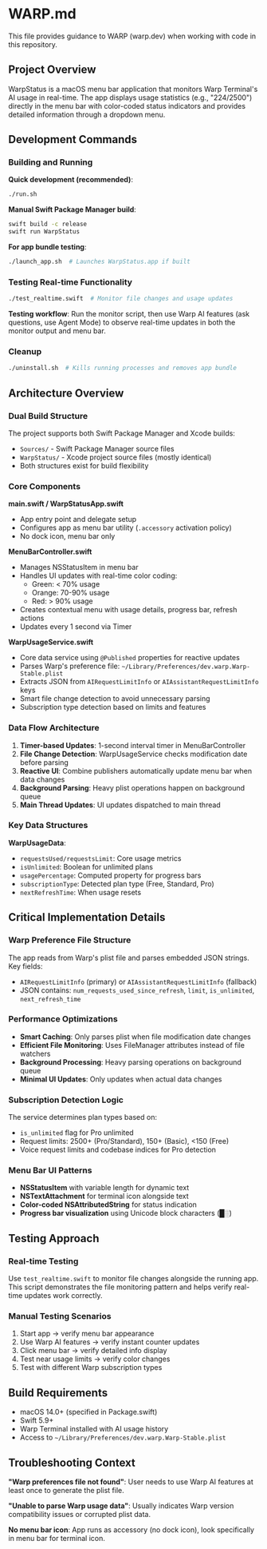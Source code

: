 # WARP.md

This file provides guidance to WARP (warp.dev) when working with code in this repository.

## Project Overview

WarpStatus is a macOS menu bar application that monitors Warp Terminal's AI usage in real-time. The app displays usage statistics (e.g., "224/2500") directly in the menu bar with color-coded status indicators and provides detailed information through a dropdown menu.

## Development Commands

### Building and Running

**Quick development (recommended)**:
```bash
./run.sh
```

**Manual Swift Package Manager build**:
```bash
swift build -c release
swift run WarpStatus
```

**For app bundle testing**:
```bash
./launch_app.sh  # Launches WarpStatus.app if built
```

### Testing Real-time Functionality

```bash
./test_realtime.swift  # Monitor file changes and usage updates
```

**Testing workflow**: Run the monitor script, then use Warp AI features (ask questions, use Agent Mode) to observe real-time updates in both the monitor output and menu bar.

### Cleanup

```bash
./uninstall.sh  # Kills running processes and removes app bundle
```

## Architecture Overview

### Dual Build Structure
The project supports both Swift Package Manager and Xcode builds:
- `Sources/` - Swift Package Manager source files
- `WarpStatus/` - Xcode project source files (mostly identical)
- Both structures exist for build flexibility

### Core Components

**main.swift / WarpStatusApp.swift**
- App entry point and delegate setup
- Configures app as menu bar utility (`.accessory` activation policy)
- No dock icon, menu bar only

**MenuBarController.swift** 
- Manages NSStatusItem in menu bar
- Handles UI updates with real-time color coding:
  - Green: < 70% usage
  - Orange: 70-90% usage  
  - Red: > 90% usage
- Creates contextual menu with usage details, progress bar, refresh actions
- Updates every 1 second via Timer

**WarpUsageService.swift**
- Core data service using `@Published` properties for reactive updates
- Parses Warp's preference file: `~/Library/Preferences/dev.warp.Warp-Stable.plist`
- Extracts JSON from `AIRequestLimitInfo` or `AIAssistantRequestLimitInfo` keys
- Smart file change detection to avoid unnecessary parsing
- Subscription type detection based on limits and features

### Data Flow Architecture

1. **Timer-based Updates**: 1-second interval timer in MenuBarController
2. **File Change Detection**: WarpUsageService checks modification date before parsing
3. **Reactive UI**: Combine publishers automatically update menu bar when data changes
4. **Background Parsing**: Heavy plist operations happen on background queue
5. **Main Thread Updates**: UI updates dispatched to main thread

### Key Data Structures

**WarpUsageData**:
- `requestsUsed/requestsLimit`: Core usage metrics
- `isUnlimited`: Boolean for unlimited plans  
- `usagePercentage`: Computed property for progress bars
- `subscriptionType`: Detected plan type (Free, Standard, Pro)
- `nextRefreshTime`: When usage resets

## Critical Implementation Details

### Warp Preference File Structure
The app reads from Warp's plist file and parses embedded JSON strings. Key fields:
- `AIRequestLimitInfo` (primary) or `AIAssistantRequestLimitInfo` (fallback)
- JSON contains: `num_requests_used_since_refresh`, `limit`, `is_unlimited`, `next_refresh_time`

### Performance Optimizations
- **Smart Caching**: Only parses plist when file modification date changes
- **Efficient File Monitoring**: Uses FileManager attributes instead of file watchers
- **Background Processing**: Heavy parsing operations on background queue
- **Minimal UI Updates**: Only updates when actual data changes

### Subscription Detection Logic
The service determines plan types based on:
- `is_unlimited` flag for Pro unlimited
- Request limits: 2500+ (Pro/Standard), 150+ (Basic), <150 (Free)
- Voice request limits and codebase indices for Pro detection

### Menu Bar UI Patterns
- **NSStatusItem** with variable length for dynamic text
- **NSTextAttachment** for terminal icon alongside text
- **Color-coded NSAttributedString** for status indication
- **Progress bar visualization** using Unicode block characters (█░)

## Testing Approach

### Real-time Testing
Use `test_realtime.swift` to monitor file changes alongside the running app. This script demonstrates the file monitoring pattern and helps verify real-time updates work correctly.

### Manual Testing Scenarios
1. Start app → verify menu bar appearance
2. Use Warp AI features → verify instant counter updates
3. Click menu bar → verify detailed info display
4. Test near usage limits → verify color changes
5. Test with different Warp subscription types

## Build Requirements

- macOS 14.0+ (specified in Package.swift)
- Swift 5.9+
- Warp Terminal installed with AI usage history
- Access to `~/Library/Preferences/dev.warp.Warp-Stable.plist`

## Troubleshooting Context

**"Warp preferences file not found"**: User needs to use Warp AI features at least once to generate the plist file.

**"Unable to parse Warp usage data"**: Usually indicates Warp version compatibility issues or corrupted plist data.

**No menu bar icon**: App runs as accessory (no dock icon), look specifically in menu bar for terminal icon.
